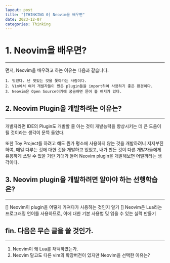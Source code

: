 ```yaml
---
layout: post
title: "[THINKING 0] Neovim을 배우면"
date: 2023-12-07
categories: Thinking
---
```


# 1. Neovim을 배우면?
---
먼저, Neovim을 배우려고 하는 이유는 다음과 같습니다.
 
    1. 멋있다. 난 멋있는 것을 쫓아가는 사람이다.
    2. Vim에서 여러 개발자들이 만든 plugin들을 import하여 사용하기 좋은 환경이다. 
    3. Neovim은 Open Source이기에 궁금하면 뜯어 볼 여지가 있다.
 
 
## 2. Neovim Plugin을 개발하려는 이유는?
---
개발자라면 IDE의 Plugin도 개발할 줄 아는 것이 개발능력을 향상시키는 데 큰 도움이 될 것이라는 생각이 문뜩 들었다.
 
또한 Toy Project를 하려고 해도 뭔가 평소에 사용하지 않는 것을 개발하려니 지지부진하여, 매일 다루는 것에 대한 것을 개발하고 있었고, 내가 만든 것이 다른 개발자들에게 유용하게 쓰일 수 있을 거란 기대가 들어 Neovim plugin을 개발해보면 어떨까라는 생각이다.
 
 
## 3. Neovim plugin을 개발하려면 알아야 하는 선행학습은?
---
[] Neovim이 plugin을 어떻게 가져다가 사용하는 것인지 알기
[] Neovim은 Lua라는 프로그래밍 언어를 사용하므로, 이에 대한 기본 사용법 및 읽을 수 있는 실력 만들기
 
 
## fin. 다음은 무슨 글을 쓸 것인가.
---
1. Neovim이 왜 Lua를 채택하였는가.
2. Neovim 말고도 다른 vim의 확장버전이 있지만 Neovim을 선택한 이유는?
